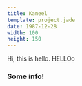 ```yaml
---
title: Kaneel
template: project.jade
date: 1987-12-28
width: 100
height: 150
---
```

Hi, this is hello. HELLOo

### Some info!
